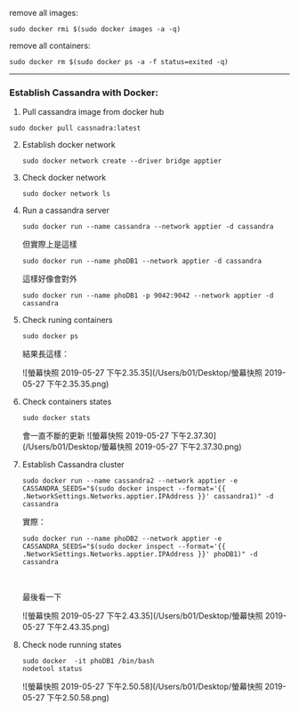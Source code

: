 remove all images:

```shell
sudo docker rmi $(sudo docker images -a -q)
```



remove all containers:

```shell
sudo docker rm $(sudo docker ps -a -f status=exited -q)
```





----

### Establish Cassandra with Docker:

1. Pull cassandra image from docker hub

  ```shell
  sudo docker pull cassnadra:latest
  ```
  
2. Establish docker network

   ```shell
   sudo docker network create --driver bridge apptier
   ```

3. Check docker network

   ```shell
   sudo docker network ls
   ```

4. Run a cassandra server

   ```shell
   sudo docker run --name cassandra --network apptier -d cassandra
   ```

   

   但實際上是這樣

   ```shell
   sudo docker run --name phoDB1 --network apptier -d cassandra
   ```

   

   這樣好像會對外

   ```shell
   sudo docker run --name phoDB1 -p 9042:9042 --network apptier -d cassandra
   ```

5. Check runing containers

   ```shell
   sudo docker ps
   ```

   

   結果長這樣：

   ![螢幕快照 2019-05-27 下午2.35.35](/Users/b01/Desktop/螢幕快照 2019-05-27 下午2.35.35.png)

   

6. Check containers states

   ```shell
   sudo docker stats
   ```

   

   會一直不斷的更新   ![螢幕快照 2019-05-27 下午2.37.30](/Users/b01/Desktop/螢幕快照 2019-05-27 下午2.37.30.png)



7. Establish Cassandra cluster

   ```shell
   sudo docker run --name cassandra2 --network apptier -e CASSANDRA_SEEDS="$(sudo docker inspect --format='{{ .NetworkSettings.Networks.apptier.IPAddress }}' cassandra1)" -d cassandra
   ```

   

   實際：

   ```shell
   sudo docker run --name phoDB2 --network apptier -e CASSANDRA_SEEDS="$(sudo docker inspect --format='{{ .NetworkSettings.Networks.apptier.IPAddress }}' phoDB1)" -d cassandra
   ```

   ​	

   最後看一下

   ![螢幕快照 2019-05-27 下午2.43.35](/Users/b01/Desktop/螢幕快照 2019-05-27 下午2.43.35.png)



8. Check node running states

   ```shell
   sudo docker  -it phoDB1 /bin/bash
   nodetool status
   ```

   ![螢幕快照 2019-05-27 下午2.50.58](/Users/b01/Desktop/螢幕快照 2019-05-27 下午2.50.58.png)

   